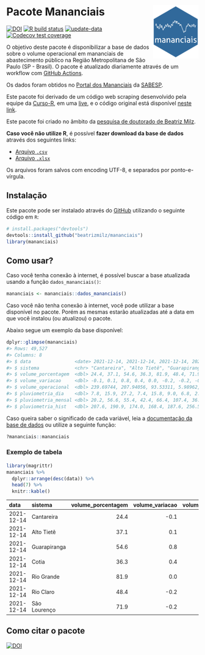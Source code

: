 
<!-- README.md is generated from README.Rmd. Please edit that file -->

# Pacote Mananciais <img src="man/figures/hexlogo.png" align="right" width = "120px"/>

<!-- badges: start -->

[![DOI](https://zenodo.org/badge/DOI/10.5281/zenodo.4733056.svg)](https://doi.org/10.5281/zenodo.4733056)
[![R build
status](https://github.com/beatrizmilz/mananciais/workflows/R-CMD-check/badge.svg)](https://github.com/beatrizmilz/mananciais/actions)
[![update-data](https://github.com/beatrizmilz/mananciais/actions/workflows/2-update_data.yaml/badge.svg)](https://github.com/beatrizmilz/mananciais/actions/workflows/2-update_data.yaml)
[![Codecov test
coverage](https://codecov.io/gh/beatrizmilz/mananciais/branch/master/graph/badge.svg)](https://codecov.io/gh/beatrizmilz/mananciais?branch=master)
<!-- badges: end -->

O objetivo deste pacote é disponibilizar a base de dados sobre o volume
operacional em mananciais de abastecimento público na Região
Metropolitana de São Paulo (SP - Brasil). O pacote é atualizado
diariamente através de um workflow com [GitHub
Actions](https://github.com/beatrizmilz/mananciais/actions).

Os dados foram obtidos no [Portal dos
Mananciais](http://mananciais.sabesp.com.br/Situacao) da
[SABESP](http://site.sabesp.com.br/site/Default.aspx).

Este pacote foi derivado de um código web scraping desenvolvido pela
equipe da [Curso-R](https://www.curso-r.com/), em uma
[live](https://youtu.be/jvZIxrMmOcQ), e o código original está
disponível [neste
link](https://github.com/curso-r/lives/blob/master/drafts/20200730_scraper_sabesp.R).

Este pacote foi criado no âmbito da [pesquisa de doutorado de Beatriz
Milz](https://beatrizmilz.github.io/tese/).

**Caso você não utilize R**, é possível **fazer download da base de
dados** através dos seguintes links:

  - [Arquivo
    `.csv`](https://github.com/beatrizmilz/mananciais/raw/master/inst/extdata/mananciais.csv)
  - [Arquivo
    `.xlsx`](https://github.com/beatrizmilz/mananciais/blob/master/inst/extdata/mananciais.xlsx?raw=true)

Os arquivos foram salvos com encoding UTF-8, e separados por
ponto-e-vírgula.

## Instalação

Este pacote pode ser instalado através do [GitHub](https://github.com/)
utilizando o seguinte código em `R`:

``` r
# install.packages("devtools")
devtools::install_github("beatrizmilz/mananciais")
library(mananciais)
```

## Como usar?

Caso você tenha conexão à internet, é possível buscar a base atualizada
usando a função `dados_mananciais()`:

``` r
mananciais <- mananciais::dados_mananciais() 
```

Caso você não tenha conexão à internet, você pode utilizar a base
disponível no pacote. Porém as mesmas estarão atualizadas até a data em
que você instalou (ou atualizou) o pacote.

Abaixo segue um exemplo da base disponível:

``` r
dplyr::glimpse(mananciais)
#> Rows: 49,527
#> Columns: 8
#> $ data                <date> 2021-12-14, 2021-12-14, 2021-12-14, 2021-12-14, 2…
#> $ sistema             <chr> "Cantareira", "Alto Tietê", "Guarapiranga", "Cotia…
#> $ volume_porcentagem  <dbl> 24.4, 37.1, 54.6, 36.3, 81.9, 48.4, 71.9, 24.5, 37…
#> $ volume_variacao     <dbl> -0.1, 0.1, 0.8, 0.4, 0.0, -0.2, -0.2, -0.1, 0.1, -…
#> $ volume_operacional  <dbl> 239.69744, 207.94056, 93.53311, 5.98962, 91.86310,…
#> $ pluviometria_dia    <dbl> 7.8, 15.9, 27.2, 7.4, 15.8, 9.0, 6.8, 2.8, 11.9, 0…
#> $ pluviometria_mensal <dbl> 20.2, 56.6, 55.4, 42.4, 66.4, 107.4, 36.4, 12.4, 4…
#> $ pluviometria_hist   <dbl> 207.6, 190.9, 174.0, 168.4, 187.6, 256.5, 210.6, 2…
```

Caso queira saber o significado de cada variável, leia a [documentação
da base de
dados](https://beatrizmilz.github.io/mananciais/reference/mananciais.html)
ou utilize a seguinte função:

``` r
?mananciais::mananciais
```

### Exemplo de tabela

``` r
library(magrittr)
mananciais %>% 
  dplyr::arrange(desc(data)) %>% 
  head(7) %>%
  knitr::kable()
```

| data       | sistema      | volume\_porcentagem | volume\_variacao | volume\_operacional | pluviometria\_dia | pluviometria\_mensal | pluviometria\_hist |
| :--------- | :----------- | ------------------: | ---------------: | ------------------: | ----------------: | -------------------: | -----------------: |
| 2021-12-14 | Cantareira   |                24.4 |            \-0.1 |           239.69744 |               7.8 |                 20.2 |              207.6 |
| 2021-12-14 | Alto Tietê   |                37.1 |              0.1 |           207.94056 |              15.9 |                 56.6 |              190.9 |
| 2021-12-14 | Guarapiranga |                54.6 |              0.8 |            93.53311 |              27.2 |                 55.4 |              174.0 |
| 2021-12-14 | Cotia        |                36.3 |              0.4 |             5.98962 |               7.4 |                 42.4 |              168.4 |
| 2021-12-14 | Rio Grande   |                81.9 |              0.0 |            91.86310 |              15.8 |                 66.4 |              187.6 |
| 2021-12-14 | Rio Claro    |                48.4 |            \-0.2 |             6.61707 |               9.0 |                107.4 |              256.5 |
| 2021-12-14 | São Lourenço |                71.9 |            \-0.2 |            63.87445 |               6.8 |                 36.4 |              210.6 |

## Como citar o pacote

[![DOI](https://zenodo.org/badge/DOI/10.5281/zenodo.4733056.svg)](https://doi.org/10.5281/zenodo.4733056)
